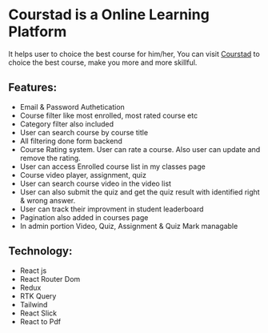 # Courstad is a Online Learning Platform

It helps user to choice the best course for him/her, You can visit [Courstad](https://courstad.web.app/) to
choice the best course, make you more and more skillful.

## Features:

- Email & Password Authetication
- Course filter like most enrolled, most rated course etc
- Category filter also included
- User can search course by course title
- All filtering done form backend
- Course Rating system. User can rate a course. Also user can update and remove the rating.
- User can access Enrolled course list in my classes page
- Course video player, assignment, quiz
- User can search course video in the video list
- User can also submit the quiz and get the quiz result with identified right & wrong answer.
- User can track their improvment in student leaderboard
- Pagination also added in courses page
- In admin portion Video, Quiz, Assignment & Quiz Mark managable

## Technology:

- React js
- React Router Dom
- Redux
- RTK Query
- Tailwind
- React Slick
- React to Pdf
